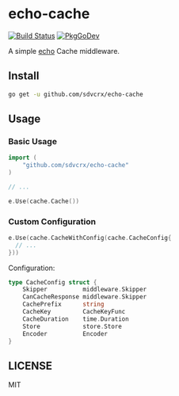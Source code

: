 # echo-cache

[![Build Status](https://github.com/sdvcrx/echo-cache/actions/workflows/go.yml/badge.svg)](https://github.com/sdvcrx/echo-cache/actions/workflows/go.yml)
[![PkgGoDev](https://pkg.go.dev/badge/github.com/sdvcrx/echo-cache)](https://pkg.go.dev/github.com/sdvcrx/echo-cache)

A simple [echo](https://echo.labstack.com/) Cache middleware.

## Install

```bash
go get -u github.com/sdvcrx/echo-cache
```

## Usage

### Basic Usage

```go
import (
    "github.com/sdvcrx/echo-cache"
)

// ...

e.Use(cache.Cache())
```

### Custom Configuration

```go
e.Use(cache.CacheWithConfig(cache.CacheConfig{
  // ...
}))
```

Configuration:

```go
type CacheConfig struct {
    Skipper          middleware.Skipper
    CanCacheResponse middleware.Skipper
    CachePrefix      string
    CacheKey         CacheKeyFunc
    CacheDuration    time.Duration
    Store            store.Store
    Encoder          Encoder
}
```

## LICENSE

MIT

